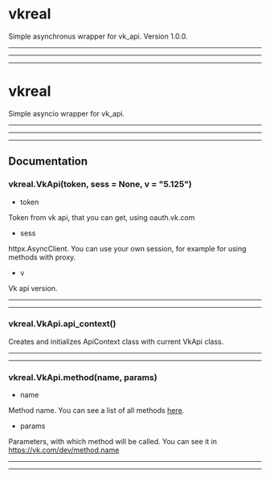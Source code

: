 # vkreal
Simple asynchronus wrapper for vk_api.
Version 1.0.0.
_____
_____
_____
# vkreal
Simple asyncio wrapper for vk_api.
_______
_______
_______

## Documentation

### vkreal.VkApi(token, sess = None, v = "5.125")
- token

Token from vk api, that you can get, using oauth.vk.com
- sess

httpx.AsyncClient. You can use your own session, for example for using methods with proxy.
- v

Vk api version.
_______
_______
### vkreal.VkApi.api_context()
Creates and initializes ApiContext class with current VkApi class.
_______
_______
### vkreal.VkApi.method(name, params)
- name

Method name. You can see a list of all methods [here](https://vk.com/dev/methods).
- params

Parameters, with which method will be called.
You can see it in https://vk.com/dev/method.name
_______
_______
